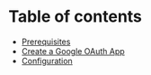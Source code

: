 # Table of contents

* [Prerequisites](README.md)
* [Create a Google OAuth App](create-a-google-oauth-app.md)
* [Configuration](configuration.md)

